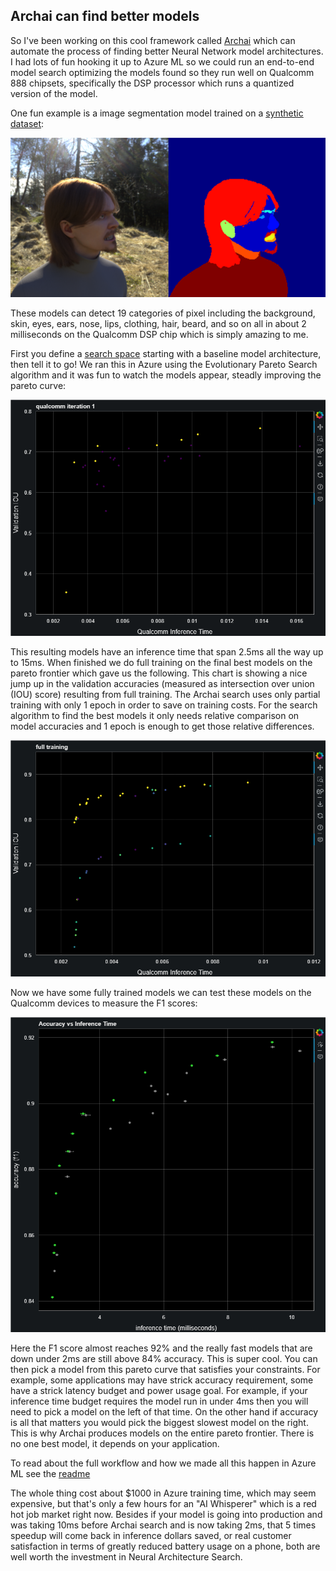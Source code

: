 ## Archai can find better models

So I've been working on this cool framework called [Archai](https://microsoft.github.io/archai/)
which can automate the process of finding better Neural Network model architectures.  I had lots of
fun hooking it up to Azure ML so we could run an end-to-end model search optimizing the models found
so they run well on Qualcomm 888 chipsets, specifically the DSP processor which runs a quantized
version of the model.

One fun example is a image segmentation model trained on a
[synthetic dataset](https://github.com/microsoft/FaceSynthetics):

![faces](face_synthetics.png)

These models can detect 19 categories of pixel including the background, skin, eyes, ears, nose,
lips, clothing, hair, beard, and so on all in about 2 milliseconds on the Qualcomm DSP chip which is
simply amazing to me.

First you define a [search
space](https://github.com/microsoft/archai/tree/main/tasks/face_segmentation) starting with a
baseline model architecture, then tell it to go!  We ran this in Azure using the Evolutionary Pareto
Search algorithm and it was fun to watch the models appear, steadly improving the pareto curve:

![pareto evolution](animation.gif)

This resulting models have an inference time that span 2.5ms all the way up to 15ms.  When finished we do
full training on the final best models on the pareto frontier which gave us the following.
This chart is showing a nice jump up in the validation accuracies (measured as intersection over union (IOU) score)
resulting from full training.  The Archai search uses only partial training with only 1 epoch
in order to save on training costs.  For the search algorithm to find the best models it only needs
relative comparison on model accuracies and 1 epoch is enough to get those relative differences.

![f1](full_training.png)

Now we have some fully trained models we can test these
models on the Qualcomm devices to measure the F1 scores:

![final](final_results.png)

Here the F1 score almost reaches 92% and the really fast models that are down under 2ms are still
above 84% accuracy. This is super cool. You can then pick a model from this pareto curve that
satisfies your constraints.  For example, some applications may have strick accuracy requirement,
some have a strick latency budget and power usage goal. For example, if your inference time budget
requires the model run in under 4ms then you will need to pick a model on the left of that time.
On the other hand if accuracy is all that matters you would pick the biggest slowest model on the right.
This is why Archai produces models on the entire pareto frontier. There is no one best model, it
depends on your application.

To read about the full workflow and how we made all this happen in Azure ML
see the [readme](https://github.com/microsoft/archai/blob/main/tasks/face_segmentation/aml/readme.md)

The whole thing cost about $1000 in Azure training time, which may seem expensive, but that's only a
few hours for an "AI Whisperer" which is a red hot job market right now.  Besides if your model is
going into production and was taking 10ms before Archai search and is now taking 2ms, that 5 times
speedup will come back in inference dollars saved, or real customer satisfaction in terms of greatly
reduced battery usage on a phone, both are well worth the investment in Neural Architecture Search.